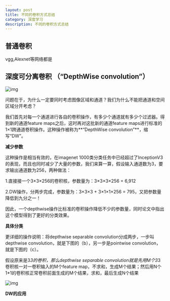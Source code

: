 ```yaml
---
layout: post
title: 不同的卷积方式总结
category: 深度学习
description: 不同的卷积方式总结
---
```


## 普通卷积

vgg,Alexnet等网络都是

## 深度可分离卷积 （**“DepthWise convolution”**）

![img](https://pic2.zhimg.com/80/v2-064bc45965c8af7101f11847d36e4b2d_hd.jpg)

问题在于，为什么一定要同时考虑图像区域和通道？我们为什么不能把通道和空间区域分开考虑？

我们首先对每一个通道进行各自的卷积操作，有多少个通道就有多少个过滤器。得到新的通道feature maps之后，这时再对这批新的通道feature maps进行标准的1×1跨通道卷积操作。这种操作被称为**“DepthWise convolution”**，缩写“DW”。

**减少参数**

这种操作是相当有效的，在imagenet 1000类分类任务中已经超过了InceptionV3的表现，而且也同时减少了大量的参数，我们来算一算，假设输入通道数为3，要求输出通道数为256，两种做法：

1.直接接一个3×3×256的卷积核，参数量为：3×3×3×256 = 6,912

2.DW操作，分两步完成，参数量为：3×3×3 + 3×1×1×256 = 795，又把参数量降低到九分之一！

因此，一个depthwise操作比标准的卷积操作降低不少的参数量，同时论文中指出这个模型得到了更好的分类效果。

**具体分类**

更详细的操作说明：将depthwise separable convolution分成两步，一步叫depthwise convolution，就是下图的（b），另一步是pointwise convolution，就是下图的（c）。

假设原来是3*3的卷积，那么depthwise separable convolution就是先用M个3*3卷积核一对一卷积输入的M个feature map，不求和，生成M个结果；然后用N个1*1的卷积核正常卷积前面生成的M个结果，求和，最后生成N个结果

![img](https://pic3.zhimg.com/80/v2-f95469b1722acb7feaad0a0d774a5c32_hd.jpg)

**DW的应用**

